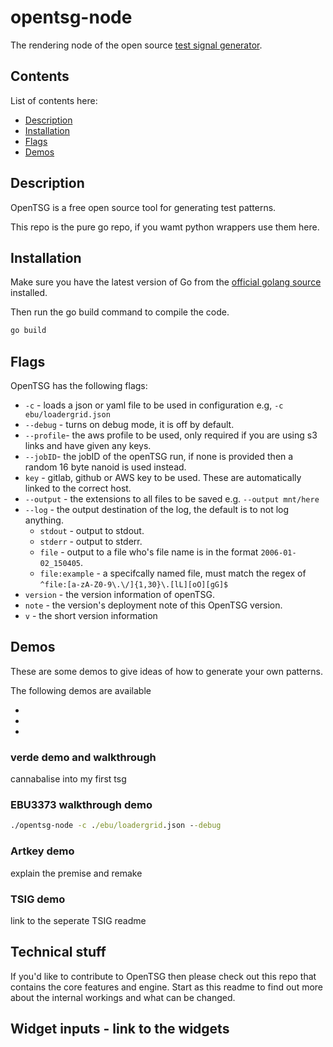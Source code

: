 # opentsg-node

The rendering node of the open source [test signal generator][otsg].

## Contents

List of contents here:

- [Description](#description)
- [Installation](#installation)
- [Flags](#flags)
- [Demos](#demos)

## Description

OpenTSG is a free open source tool for generating test patterns.

This repo is the pure go repo, if you wamt python wrappers use them here.

## Installation

Make sure you have the latest version of Go from the
[official golang source][g1] installed.

Then run the go build command to compile the code.

```cmd
go build
```

## Flags

OpenTSG has the following flags:

- `-c` - loads a json or yaml file to be used in configuration e.g, `-c ebu/loadergrid.json`
- `--debug` - turns on debug mode, it is off by default.
- `--profile`- the aws profile to be used, only required if you are using s3 links and have given any keys.
- `--jobID`- the jobID of the openTSG run, if none is provided then a random 16 byte nanoid is used instead.
- `key` -  gitlab, github or AWS key to be used. These are automatically linked to the correct host.
- `--output` -  the extensions to all files to be saved e.g. `--output mnt/here`
- `--log` - the output destination of the log, the default is to not log anything.
  - `stdout` - output to stdout.
  - `stderr` - output to stderr.
  - `file` - output to a file who's file name is in the format `2006-01-02_150405`.
  - `file:example` - a specifcally named file, must match the regex of `^file:[a-zA-Z0-9\.\/]{1,30}\.[lL][oO][gG]$`
- `version` - the version information of openTSG.
- `note` - the version's deployment note of this OpenTSG version.
- `v` - the short version information

## Demos

These are some demos to give ideas of how to generate your own patterns.

The following demos are available

-
-
-

### verde demo and walkthrough

cannabalise into my first tsg

### EBU3373 walkthrough demo

```cmd
./opentsg-node -c ./ebu/loadergrid.json --debug
```

### Artkey demo

explain the premise and remake

### TSIG demo

link to the seperate TSIG readme

## Technical stuff

If you'd like to contribute to OpenTSG
then please check out this repo that contains the core features
and engine.
Start as this readme to find out more about the internal workings
and what can be changed.

## Widget inputs - link to the widgets

[otsg]:   https://opentsg.studio/  "The official opentsg website"
[g1]:   https://go.dev/doc/install  "Golang Installation"

